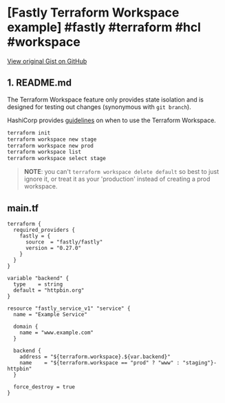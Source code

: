 # [Fastly Terraform Workspace example] #fastly #terraform #hcl #workspace

[View original Gist on GitHub](https://gist.github.com/Integralist/f28a60096c46b59226e60bc590126516)

## 1. README.md

The Terraform Workspace feature only provides state isolation and is designed for testing out changes (synonymous with `git branch`).

HashiCorp provides [guidelines](https://www.terraform.io/docs/language/state/workspaces.html#when-to-use-multiple-workspaces) on when to use the Terraform Workspace.

```bash
terraform init
terraform workspace new stage
terraform workspace new prod
terraform workspace list
terraform workspace select stage
```

> **NOTE**: you can't `terraform workspace delete default` so best to just ignore it, or treat it as your 'production' instead of creating a prod workspace.

## main.tf

```hcl
terraform {
  required_providers {
    fastly = {
      source  = "fastly/fastly"
      version = "0.27.0"
    }
  }
}

variable "backend" {
  type    = string
  default = "httpbin.org"
}

resource "fastly_service_v1" "service" {
  name = "Example Service"

  domain {
    name = "www.example.com"
  }

  backend {
    address = "${terraform.workspace}.${var.backend}"
    name    = "${terraform.workspace == "prod" ? "www" : "staging"}-httpbin"
  }

  force_destroy = true
}
```


